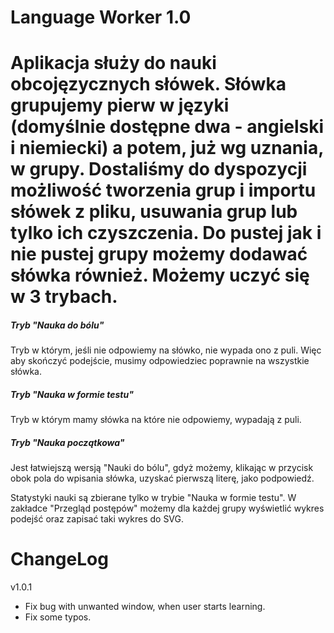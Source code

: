 Language Worker 1.0
===============
Aplikacja służy do nauki obcojęzycznych słówek. Słówka grupujemy pierw w języki (domyślnie dostępne dwa - angielski i niemiecki) a potem, już
wg uznania, w grupy. Dostaliśmy do dyspozycji możliwość tworzenia grup i importu słówek z pliku, usuwania grup lub tylko ich czyszczenia. Do pustej jak i nie pustej grupy
możemy dodawać słówka również.
Możemy uczyć się w 3 trybach.
===============
##### Tryb "Nauka do bólu"
Tryb w którym, jeśli nie odpowiemy na słówko, nie wypada ono z puli. Więc aby skończyć podejście, musimy odpowiedziec poprawnie na wszystkie słówka.

##### Tryb "Nauka w formie testu"
Tryb w którym mamy słówka na które nie odpowiemy, wypadają z puli. 

##### Tryb "Nauka początkowa"
Jest łatwiejszą wersją "Nauki do bólu", gdyż możemy, klikając w przycisk obok pola do wpisania słówka, uzyskać pierwszą literę, jako podpowiedź.

Statystyki nauki są zbierane tylko w trybie "Nauka w formie testu". 
W zakładce "Przegląd postępów" możemy dla każdej grupy wyświetlić wykres podejść oraz zapisać taki wykres do SVG.

# ChangeLog

v1.0.1
- Fix bug with unwanted window, when user starts learning.
- Fix some typos.
